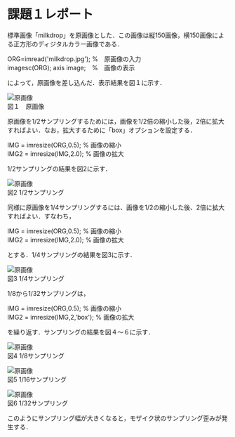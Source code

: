 # 課題１レポート

標準画像「milkdrop」を原画像とした．この画像は縦150画像，横150画像による正方形のディジタルカラー画像である．  

ORG=imread('milkdrop.jpg'); %　原画像の入力  
imagesc(ORG); axis image;　%　画像の表示  

によって，原画像を差し込んだ．表示結果を図１に示す．  

![原画像](https://github.com/ShujiUno/kadai/blob/master/image/kadai1-1.png)  
図１　原画像  

原画像を1/2サンプリングするためには，画像を1/2倍の縮小した後，2倍に拡大すればよい．なお，拡大するために「box」オプションを設定する．  

IMG = imresize(ORG,0.5); % 画像の縮小  
IMG2 = imresize(IMG,2.0); % 画像の拡大  

1/2サンプリングの結果を図2に示す．  

![原画像](https://github.com/ShujiUno/kadai/blob/master/image/kadai1-2.png)  
図2 1/2サンプリング  

同様に原画像を1/4サンプリングするには、画像を1/2の縮小した後、2倍に拡大すればよい．すなわち，　　

IMG = imresize(ORG,0.5); % 画像の縮小  
IMG2 = imresize(IMG,2.0); % 画像の拡大  

とする．1/4サンプリングの結果を図3に示す．  

![原画像](https://github.com/ShujiUno/kadai/blob/master/image/kadai1-3.png)  
図3 1/4サンプリング  

1/8から1/32サンプリングは，

IMG = imresize(ORG,0.5); % 画像の縮小  
IMG2 = imresize(IMG,2,'box'); % 画像の拡大

を繰り返す．サンプリングの結果を図４～６に示す．

![原画像](https://github.com/ShujiUno/kadai/blob/master/image/kadai1-4.png)  
図4 1/8サンプリング

![原画像](https://github.com/ShujiUno/kadai/blob/master/image/kadai1-5.png)  
図5 1/16サンプリング

![原画像](https://github.com/ShujiUno/kadai/blob/master/image/kadai1-6.png)  
図6 1/32サンプリング

このようにサンプリング幅が大きくなると，モザイク状のサンプリング歪みが発生する．
